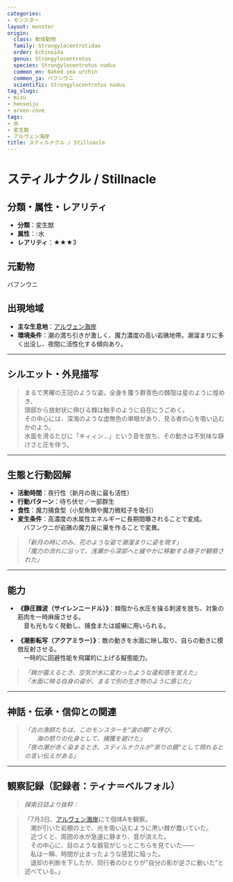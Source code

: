 ```yaml
---
categories:
- モンスター
layout: monster
origin:
  class: 軟体動物
  family: Strongylocentrotidae
  order: Echinoida
  genus: Strongylocentrotus
  species: Strongylocentrotus nudus
  common_en: Naked sea urchin
  common_ja: バフンウニ
  scientific: Strongylocentrotus nudus
tag_slugs:
- mizu
- henseiju
- arven-cove
tags:
- 水
- 変生獣
- アルヴェン海岸
title: スティルナクル / Stillnacle
---
```


# スティルナクル / Stillnacle

## 分類・属性・レアリティ

* **分類**：変生獣  
* **属性**：💧水  
* **レアリティ**：★★★3

## 元動物
バフンウニ

## 出現地域

* **主な生息地**：[アルヴェン海岸](../place/arven_cove.md)
* **環境条件**：潮の満ち引きが激しく、魔力濃度の高い岩礁地帯。潮溜まりに多く出没し、夜間に活性化する傾向あり。

---

## シルエット・外見描写

> まるで黒曜の王冠のような姿。全身を覆う群青色の棘殻は星のように煌めき、  
> 頭部から放射状に伸びる棘は触手のように自在にうごめく。  
> その中心には、深海のような虚無色の単眼があり、見る者の心を吸い込むかのよう。  
> 水面を滑るたびに「キィィン…」という音を放ち、その動きは不気味な静けさと圧を伴う。

---

## 生態と行動図解

* **活動時間**：夜行性（新月の夜に最も活性）
* **行動パターン**：待ち伏せ／一部群生
* **食性**：魔力捕食型（小型魚類や魔力微粒子を吸引）
* **変生条件**：高濃度の水属性エネルギーに長期間曝されることで変成。  
　バフンウニが岩礁の魔力泉に巣を作ることで変異。

> *「新月の時にのみ、花のような姿で潮溜まりに姿を現す」*  
> *「魔力の流れに沿って、浅瀬から深部へと緩やかに移動する様子が観察された」*

---

## 能力

* **《静圧棘波（サイレンニードル）》**：棘殻から水圧を操る刺波を放ち、対象の筋肉を一時麻痺させる。  
　音も光もなく発動し、捕食または威嚇に用いられる。

* **《潮影転写（アクアミラー）》**：敵の動きを水面に映し取り、自らの動きに模倣反射させる。  
　一時的に回避性能を飛躍的に上げる擬態能力。

> *「棘が震えるとき、空気が水に変わったような違和感を覚えた」*  
> *「水面に映る自身の姿が、まるで別の生き物のように感じた」*

---

## 神話・伝承・信仰との関連

> *「古の漁師たちは、このモンスターを“波の眼”と呼び、  
　　海の怒りの化身として、捕獲を避けた」*  
> *「夜の潮が赤く染まるとき、スティルナクルが“祟りの鏡”として現れるとの言い伝えがある」*

---

## 観察記録（記録者：ティナ＝ベルフォル）

> *探索日誌より抜粋：*

> 「7月3日、[アルヴェン海岸](../place/arven_cove.md)にて個体Aを観察。  
　潮が引いた岩棚の上で、光を吸い込むように黒い棘が蠢いていた。  
　近づくと、周囲の水が急速に静まり、音が消えた。  
　その中心に、目のような器官がじっとこちらを見ていた――  
　私は一瞬、時間が止まったような感覚に陥った。  
　退却の判断を下したが、同行者のひとりが“自分の影が逆さに動いた”と述べている。」